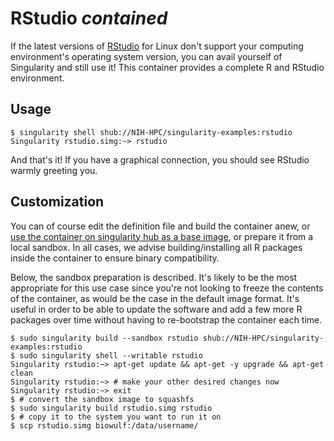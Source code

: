 # RStudio *contained*

If the latest versions of [RStudio](https://www.rstudio.com/) for Linux don't support your computing environment's operating system version, you can avail yourself of Singularity and still use it!
This container provides a complete R and RStudio environment.

## Usage

```
$ singularity shell shub://NIH-HPC/singularity-examples:rstudio
Singularity rstudio.simg:~> rstudio
```

And that's it!
If you have a graphical connection, you should see RStudio warmly greeting you.

## Customization

You can of course edit the definition file and build the container anew, or [use the container on singularity hub as a base image](http://singularity.lbl.gov/build-shub), or prepare it from a local sandbox.
In all cases, we advise building/installing all R packages inside the container to ensure binary compatibility.

Below, the sandbox preparation is described.
It's likely to be the most appropriate for this use case since you're not looking to freeze the contents of the container, as would be the case in the default image format.
It's useful in order to be able to update the software and add a few more R packages over time without having to re-bootstrap the container each time.

```
$ sudo singularity build --sandbox rstudio shub://NIH-HPC/singularity-examples:rstudio
$ sudo singularity shell --writable rstudio
Singularity rstudio:~> apt-get update && apt-get -y upgrade && apt-get clean
Singularity rstudio:~> # make your other desired changes now
Singularity rstudio:~> exit
$ # convert the sandbox image to squashfs
$ sudo singularity build rstudio.simg rstudio
$ # copy it to the system you want to run it on
$ scp rstudio.simg biowulf:/data/username/
```
